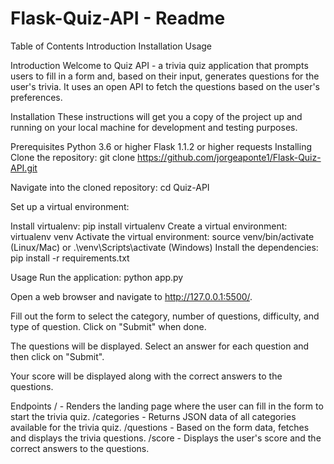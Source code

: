# Flask-Quiz-API - Readme

Table of Contents
Introduction
Installation
Usage

Introduction
Welcome to Quiz API - a trivia quiz application that prompts users to fill in a form and, based on their input, generates questions for the user's trivia. It uses an open API to fetch the questions based on the user's preferences.

Installation
These instructions will get you a copy of the project up and running on your local machine for development and testing purposes.

Prerequisites
Python 3.6 or higher
Flask 1.1.2 or higher
requests
Installing
Clone the repository: git clone https://github.com/jorgeaponte1/Flask-Quiz-API.git

Navigate into the cloned repository: cd Quiz-API

Set up a virtual environment:

Install virtualenv: pip install virtualenv
Create a virtual environment: virtualenv venv
Activate the virtual environment: source venv/bin/activate (Linux/Mac) or .\venv\Scripts\activate (Windows)
Install the dependencies: pip install -r requirements.txt

Usage
Run the application: python app.py

Open a web browser and navigate to http://127.0.0.1:5500/.

Fill out the form to select the category, number of questions, difficulty, and type of question. Click on "Submit" when done.

The questions will be displayed. Select an answer for each question and then click on "Submit".

Your score will be displayed along with the correct answers to the questions.

Endpoints
/ - Renders the landing page where the user can fill in the form to start the trivia quiz.
/categories - Returns JSON data of all categories available for the trivia quiz.
/questions - Based on the form data, fetches and displays the trivia questions.
/score - Displays the user's score and the correct answers to the questions.